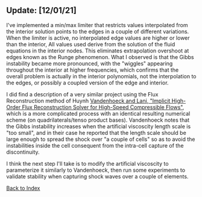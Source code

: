 ## Update: [12/01/21]

I've implemented a min/max limiter that restricts values interpolated from the
interior solution points to the edges in a couple of different variations. When the limiter is active, no interpolated
edge values are higher or lower than the interior, All values used derive from the solution of the fluid equations in
the interior nodes. This eliminates extrapolation overshoot at edges known as the Runge phenomenon. What I observed is
that the Gibbs instability became more pronounced, with the "wiggles" appearing throughout the interior at higher
frequencies, which confirms that the overall problem is actually in the interior polynomials, not the interpolation to
the edges, or possibly a coupled version of the edge and interior.

I did find a description of a very similar project using the Flux Reconstruction method of Huynh [Vandenhoeck and Lani, "Implicit High-Order Flux Reconstruction Solver for High-Speed Compressible
Flows"](research/flux_reconstruction/vandenhoeck-coolfluid-solver.pdf), which is a more complicated process with an
identical resulting numerical scheme (on quadrilaterals/tenso product bases). Vandenhoeck notes that the Gibbs
instability increases when the artificial viscoscity length scale is "too small", and in their case he reported that
the length scale should be large enough to spread the shock over "a couple of cells" so as to avoid the instabilities
inside the cell consequent from the intra-cell capture of the discontinuity.

I think the next step I'll take is to modify the artificial viscoscity to parameterize it similarly to Vandenhoeck, then
run some experiments to validate stability when capturing shock waves over a couple of elements.



[Back to Index](../NOTES_Index.md)
